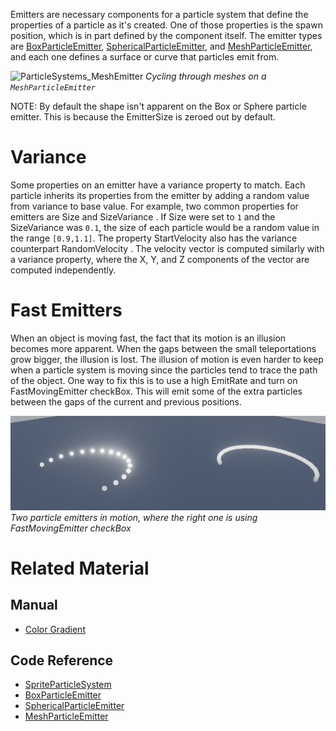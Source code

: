 Emitters are necessary components for a particle system that define the properties of a particle as it's created.  One of those properties is the spawn position, which is in part defined by the component itself.  The emitter types are [BoxParticleEmitter](https://github.com/ZilchEngine/ZilchDocs/blob/master/code_reference/class_reference/boxparticleemitter.markdown), [SphericalParticleEmitter](https://github.com/ZilchEngine/ZilchDocs/blob/master/code_reference/class_reference/sphericalparticleemitter.markdown), and [MeshParticleEmitter](https://github.com/ZilchEngine/ZilchDocs/blob/master/code_reference/class_reference/meshparticleemitter.markdown), and each one defines a surface or curve that particles emit from.



![ParticleSystems_MeshEmitter](https://raw.githubusercontent.com/ZilchEngine/ZilchFiles/master/doc_files/46683.gif) *Cycling through meshes on a `MeshParticleEmitter`*


NOTE: By default the shape isn't apparent on the Box or Sphere particle emitter.  This is because the EmitterSize  is zeroed out by default.

 # Variance
Some properties on an emitter have a variance property to match.  Each particle inherits its properties from the emitter by adding a random value from variance to base value.  For example, two common properties for emitters are Size  and SizeVariance .  If Size  were set to `1` and the SizeVariance  was `0.1`, the size of each particle would be a random value in the range `[0.9,1.1]`.  The property StartVelocity  also has the variance counterpart RandomVelocity .  The velocity vector is computed similarly with a variance property, where the X, Y, and Z components of the vector are computed independently.

 # Fast Emitters
When an object is moving fast, the fact that its motion is an illusion becomes more apparent.  When the gaps between the small teleportations grow bigger, the illusion is lost.  The illusion of motion is even harder to keep when a particle system is moving since the particles tend to trace the path of the object.  One way to fix this is to use a high EmitRate  and turn on FastMovingEmitter checkBox.  This will emit some of the extra particles between the gaps of the current and previous positions.



![ParticleSystems_FastMovingEmitter](https://raw.githubusercontent.com/ZilchEngine/ZilchFiles/master/doc_files/46688.gif) *Two particle emitters in motion, where the right one is using FastMovingEmitter checkBox*


 # Related Material
 ## Manual
- [Color Gradient](https://github.com/ZilchEngine/ZilchDocs/blob/master/zero_editor_documentation/zeromanual/architecture/resources/colorgradient.markdown)

 ## Code Reference
- [SpriteParticleSystem](https://github.com/ZilchEngine/ZilchDocs/blob/master/zero_editor_documentation/code_reference/class_reference/spriteparticlesystem.markdown)
- [BoxParticleEmitter](https://github.com/ZilchEngine/ZilchDocs/blob/master/code_reference/class_reference/boxparticleemitter.markdown)
- [SphericalParticleEmitter](https://github.com/ZilchEngine/ZilchDocs/blob/master/code_reference/class_reference/sphericalparticleemitter.markdown)
- [MeshParticleEmitter](https://github.com/ZilchEngine/ZilchDocs/blob/master/code_reference/class_reference/meshparticleemitter.markdown)
 

 